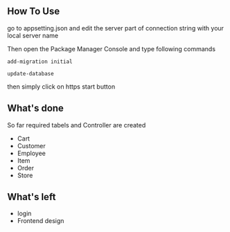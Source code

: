## How To Use

go to appsetting.json and edit the server part of connection string with your local server name

Then open the Package Manager Console and type following commands
```
add-migration initial

update-database
```

then simply click on https start button


## What's done

So far required tabels and Controller are created 
- Cart
- Customer
- Employee
- Item
- Order
- Store

## What's left
- login
- Frontend design

